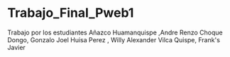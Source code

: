 # Trabajo_Final_Pweb1
Trabajo por los estudiantes
  Añazco Huamanquispe ,Andre Renzo 
  Choque Dongo, Gonzalo Joel 
  Huisa Perez , Willy Alexander
  Vilca Quispe, Frank's Javier
